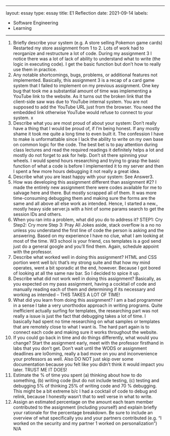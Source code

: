 
---
layout: essay
type: essay
title: E1 Reflection
date: 2021-09-14
labels:
  - Software Engineering
  - Learning
---
1.	Briefly describe your system (e.g. A store selling Pokemon game cards)
Restarted my store assignment from 1 to 2. Lots of work had to reorganize and restructure a lot of code. During my assignment 3 I notice there was a lot of lack of ability to understand what to write (the logic in executing code). I get the basic function but don’t how to really use them in practice.  
2.	Any notable shortcomings, bugs, problems, or additional features not implemented.
Basically, this assignment 3 is a recap of a card game system that I failed to implement on my previous assignment.  One key bug that took me a substantial amount of time was implementing a YouTube link to the website. As it turns out the broken link that the client-side saw was due to YouTube internal system. You are not supposed to add the YouTube URL just from the browser. You need the embedded link otherwise YouTube would refuse to connect to your system. x
3.	Describe what you are most proud of about your system:
Don’t really have a thing that I would be proud of, if I’m being honest. If any mostly shame it took me quite a long time to even built it. The confession I have to make is unformattable since I lack the ability to write on my own base on common logic for the code. 
The best bet is to pay attention during class lectures and read the required readings it definitely helps a lot and mostly do not forget to ask for help. Don’t sit there spinning your wheels. I would spend hours researching and trying to grasp the basic function of what a code is before I implemented it to my server and then I spent a few more hours debugging it not really a great idea. 
4.	Describe what you are least happy with your system:
See Answer3. 
5.	How was developing this assignment different than assignment #2?
I made the entirely new assignment there were codes available for me to salvage here and there. But mostly scrapped all of them. It was more time-consuming debugging them and making sure the forms are the same and all above all else work as intended. Hence, I started a new., mostly heavy side server.js with a hint of some params search to get the session IDs and others. 
6.	When you ran into a problem, what did you do to address it?
STEP1: Cry
Step2: Cry more
Step 3: Pray
All Jokes aside, stack overflow is a no no unless you understand the first line of code the person is asking and the answering. Based on my experience I have no clue, what  I am looking at most of the time. W3 school is your friend, css templates is a god send just do a general google and you’ll find them.  Again, schedule appoint with the professor. 
7.	Describe what worked well in doing this assignment?
HTML and CSS portion went well b/c that’s my strong suite and that how my mind operates, went a bit sporadic at the end, however. Because I got bored of looking at all the same nav bar. So I decided to spice it up.
8.	Describe what did not work well in doing this assignment?
Basically, as you expected on my pass assignment, having a cocktail of code and manually reading each of them and determining if its necessary and working as intended – THIS TAKES A LOT OF TIME!
9.	What did you learn from doing this assignment?
I am a bad programmer in a sense I take a very unorthodox approach in writing programs. Quite inefficient actually surfing for templates, the researching part was not really a issue is just the fact that debugging takes a lot of time. I basically had spent no time researching on what samples or templates that are remotely close to what I want is. The hard part again is to connect each code and making sure it works throughout the website. 
10.	If you could go back in time and do things differently, what would you change?
Start the assignment early, meet with the professor firsthand in labs that you don’t get. Don’t wait until the WODS or assignment deadlines are lo0oming, really a bad move on you and inconvenience your professors as well. Also DO NOT just skip over some documentation because you felt like you didn’t think it would impact you later.
TRUST ME IT DOES!
11.	Estimate the % of time you spent (a) thinking about how to do something, (b) writing code (but do not include testing, (c) testing and debugging
5% of thinking 25% of writing code and 70 % debugging.
This might be a bit extreme b/c I had a cocktail of code to debug and relink, because I honestly wasn’t that to well verse in what to write. 
12.	Assign an estimated percentage on the amount each team member contributed to the assignment (including yourself) and explain briefly your rationale for the percentage breakdown. Be sure to include an overview of what specifically you and your partners contributed (e.g. “I worked on the security and my partner 1 worked on personalization”)
N/A

